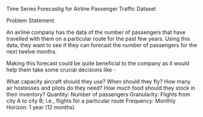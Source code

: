 Time Series Forecastig for Airline Passenger Traffic Dataset

Problem Statement

An airline company has the data of the number of passengers that have travelled with them on a particular route for the past few years. Using this data, they want to see if they can forecast the number of passengers for the next twelve months.

Making this forecast could be quite beneficial to the company as it would help them take some crucial decisions like -

What capacity aircraft should they use?
When should they fly?
How many air hostesses and pilots do they need?
How much food should they stock in their inventory?
Quantity: Number of passengers
Granularity: Flights from city A to city B; i.e., flights for a particular route
Frequency: Monthly
Horizon: 1 year (12 months)
